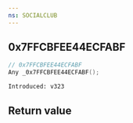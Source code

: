 ```yaml
---
ns: SOCIALCLUB
---
```

## 0x7FFCBFEE44ECFABF

```c
// 0x7FFCBFEE44ECFABF
Any _0x7FFCBFEE44ECFABF();
```

```
Introduced: v323
```


## Return value
